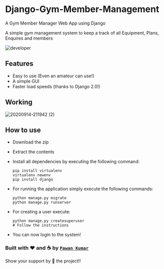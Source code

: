 # Django-Gym-Member-Management
A Gym Member Manager Web App using Django

A simple gym management system to keep a track of all Equipment, Plans, Enquires and members

![developer](https://img.shields.io/badge/Developed%20By%20%3A-Pawan%20Kumar-blue)
## Features

- Easy to use (Even an amateur can use!)
- A simple GUI
- Faster load speeds (thanks to Django 2.0!)

## Working
![20200914-211942 (2)](https://user-images.githubusercontent.com/54316119/93116901-92d62580-f6db-11ea-9116-07506bb0a417.gif)

## How to use

- Download the zip
- Extract the contents
- Install all dependencies by executing the following command:

    ```
    pip install virtualenv
    virtualenv newenv
    pip install django
    ```

- For running the application simply execute the following commands:

    ```
    python manage.py migrate
    python manage.py runserver
    ```

- For creating a user execute:

    ```
    python manage.py createsuperuser
    # Follow the instructions
    ```

- You can now login to the system!


### Built with ♥ and :coffee: by [`Pawan Kumar`](https://pawan243.github.io/portfolio1/)

Show your support by 🌟 the project!!
